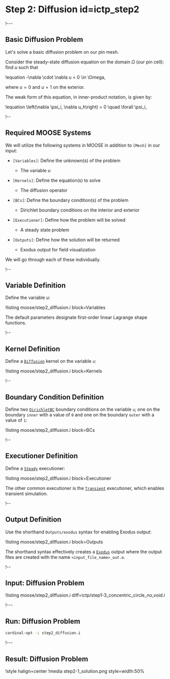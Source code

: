 # Step 2: Diffusion id=ictp_step2

!---

## Basic Diffusion Problem

Let's solve a basic diffusion problem on our pin mesh.

Consider the steady-state diffusion equation on the domain $\Omega$ (our pin cell): find $u$ such that

!equation
-\nabla \cdot \nabla u = 0 \in \Omega,

where $u = 0$ and $u = 1$ on the exterior.

The weak form of this equation, in inner-product notation, is given by:

!equation
\left(\nabla \psi_i, \nabla u_h\right) = 0 \quad \forall \psi_i,

!--

## Required MOOSE Systems

We will utilize the following systems in MOOSE in addition to `[Mesh]` in our input:

- `[Variables]`: Define the unknown(s) of the problem

  - The variable $u$

- `[Kernels]`: Define the equation(s) to solve

  - The diffusion operator

- `[BCs]`: Define the boundary condition(s) of the problem

  - Dirichlet boundary conditions on the interior and exterior

- `[Executioner]`: Define how the problem will be solved

  - A steady state problem

- `[Outputs]`: Define how the solution will be returned

  - Exodus output for field visualization

We will go through each of these individually.

!--

## Variable Definition

Define the variable $u$:

!listing moose/step2_diffusion.i block=Variables

The default parameters designate first-order linear Lagrange shape functions.

!--

## Kernel Definition

Define a [`Diffusion`](Diffusion.md) kernel on the variable `u`:

!listing moose/step2_diffusion.i block=Kernels

!--

## Boundary Condition Definition

Define two [`DirichletBC`](DirichletBC.md) boundary conditions on the variable `u`; one on the boundary `inner` with a value of `0` and one on the boundary `outer` with a value of `1`:

!listing moose/step2_diffusion.i block=BCs

!--

## Executioner Definition

Define a [`Steady`](Steady.md) executioner:

!listing moose/step2_diffusion.i block=Executioner

The other common executioner is the [`Transient`](Transient.md) executioner, which enables transient simulation.

!--

## Output Definition

Use the shorthand `Outputs/exodus` syntax for enabling Exodus output:

!listing moose/step2_diffusion.i block=Outputs

The shorthand syntax effectively creates a [`Exodus`](Exodus.md) output where the output files are created with the name `<input_file_name>_out.e`.

!--

## Input: Diffusion Problem

!listing moose/step2_diffusion.i diff=ictp/step1-3_concentric_circle_no_void.i

!---

## Run: Diffusion Problem

```bash
cardinal-opt -i step2_diffusion.i
```

!---

## Result: Diffusion Problem

!style halign=center
!media step2-1_solution.png style=width:50%
